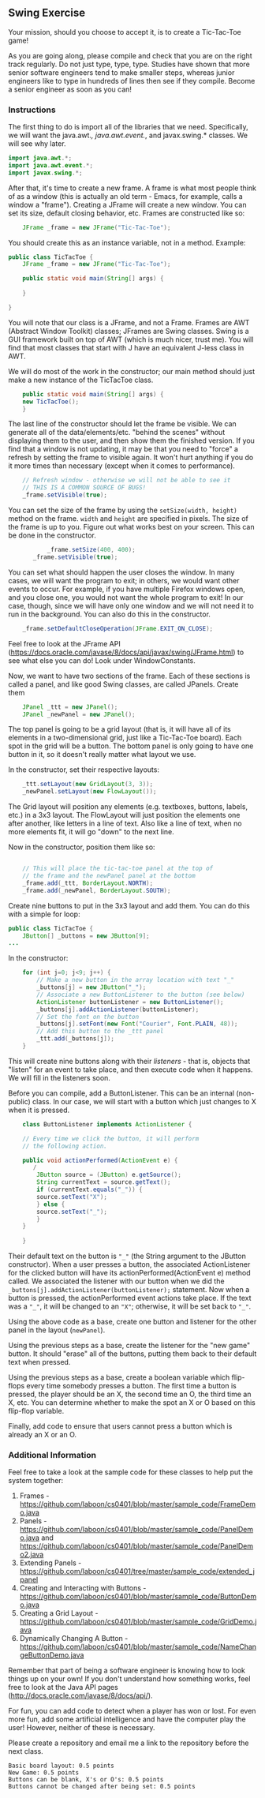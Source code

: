 ## Swing Exercise

Your mission, should you choose to accept it, is to create a Tic-Tac-Toe game!

As you are going along, please compile and check that you are on the right track regularly.  Do not just type, type, type.  Studies have shown that more senior software engineers tend to make smaller steps, whereas junior engineers like to type in hundreds of lines then see if they compile.  Become a senior engineer as soon as you can!

### Instructions

The first thing to do is import all of the libraries that we need.  Specifically, we will want the java.awt.*, java.awt.event.*, and javax.swing.* classes.  We will see why later.

```java
import java.awt.*;
import java.awt.event.*; 
import javax.swing.*;
```

After that, it's time to create a new frame.  A frame is what most people think of as a window (this is actually an old term - Emacs, for example, calls a window a "frame").  Creating a JFrame will create a new window.  You can set its size, default closing behavior, etc.  Frames are constructed like so:

```java
    JFrame _frame = new JFrame("Tic-Tac-Toe");
```

You should create this as an instance variable, not in a method.  Example:

```java
public class TicTacToe {
    JFrame _frame = new JFrame("Tic-Tac-Toe");

    public static void main(String[] args) {
       
    }

}
```

You will note that our class is a JFrame, and not a Frame.  Frames are AWT (Abstract Window Toolkit) classes; JFrames are Swing classes.  Swing is a GUI framework built on top of AWT (which is much nicer, trust me).  You will find that most classes that start with J have an equivalent J-less class in AWT.

We will do most of the work in the constructor; our main method should just make a new instance of the TicTacToe class.

```java
    public static void main(String[] args) {
	new TicTacToe();
    }
```

The last line of the constructor should let the frame be visible.  We can generate all of the data/elements/etc. "behind the scenes" without displaying them to the user, and then show them the finished version.  If you find that a window is not updating, it may be that you need to "force" a refresh by setting the frame to visible again.  It won't hurt anything if you do it more times than necessary (except when it comes to performance).

```java
	// Refresh window - otherwise we will not be able to see it
	// THIS IS A COMMON SOURCE OF BUGS!
	_frame.setVisible(true);
```

You can set the size of the frame by using the `setSize(width, height)` method on the frame.  `width` and `height` are specified in pixels.  The size of the frame is up to you.  Figure out what works best on your screen.  This can be done in the constructor.

```java
    	   _frame.setSize(400, 400);
	   _frame.setVisible(true);

```

You can set what should happen the user closes the window.  In many cases, we will want the program to exit; in others, we would want other events to occur.  For example, if you have multiple Firefox windows open, and you close one, you would not want the whole program to exit!  In our case, though, since we will have only one window and we will not need it to run in the background.  You can also do this in the constructor.

```java
	_frame.setDefaultCloseOperation(JFrame.EXIT_ON_CLOSE);
```

Feel free to look at the JFrame API (https://docs.oracle.com/javase/8/docs/api/javax/swing/JFrame.html) to see what else you can do!  Look under WindowConstants.

Now, we want to have two sections of the frame.  Each of these sections is called a panel, and like good Swing classes, are called JPanels.  Create them

```java
	JPanel _ttt = new JPanel();
	JPanel _newPanel = new JPanel();
```

The top panel is going to be a grid layout (that is, it will have all of its elements in a two-dimensional grid, just like a Tic-Tac-Toe board).  Each spot in the grid will be a button.  The bottom panel is only going to have one button in it, so it doesn't really matter what layout we use.

In the constructor, set their respective layouts:

```java
	_ttt.setLayout(new GridLayout(3, 3));
	_newPanel.setLayout(new FlowLayout());
```

The Grid layout will position any elements (e.g. textboxes, buttons, labels, etc.) in a 3x3 layout.  The FlowLayout will just position the elements one after another, like letters in a line of text.  Also like a line of text, when no more elements fit, it will go "down" to the next line.

Now in the constructor, position them like so:

```java

	// This will place the tic-tac-toe panel at the top of
	// the frame and the newPanel panel at the bottom
	_frame.add(_ttt, BorderLayout.NORTH);
	_frame.add(_newPanel, BorderLayout.SOUTH);

```


Create nine buttons to put in the 3x3 layout and add them.  You can do this with a simple for loop:

```java
public class TicTacToe {
    JButton[] _buttons = new JButton[9];
...
```

In the constructor:

```java
	for (int j=0; j<9; j++) {
	    // Make a new button in the array location with text "_"
	    _buttons[j] = new JButton("_");
	    // Associate a new ButtonListener to the button (see below)
	    ActionListener buttonListener = new ButtonListener();
	    _buttons[j].addActionListener(buttonListener);
	    // Set the font on the button
	    _buttons[j].setFont(new Font("Courier", Font.PLAIN, 48));
	    // Add this button to the _ttt panel
	    _ttt.add(_buttons[j]);
	}
```

This will create nine buttons along with their _listeners_ - that is, objects that "listen" for an event to take place, and then execute code when it happens.  We will fill in the listeners soon.

Before you can compile, add a ButtonListener.  This can be an internal (non-public) class.  In our case, we will start with a button which just changes to X when it is pressed.

```java
    class ButtonListener implements ActionListener {

	// Every time we click the button, it will perform
	// the following action.

	public void actionPerformed(ActionEvent e) {
	   /
	    JButton source = (JButton) e.getSource();
	    String currentText = source.getText();
	    if (currentText.equals("_")) {
		source.setText("X");
	    } else {
		source.setText("_");
	    }
	}
    
    }

```

Their default text on the button is `"_"` (the String argument to the JButton constructor).  When a user presses a button, the associated ActionListener for the clicked button will have its actionPerformed(ActionEvent e) method called.  We associated the listener with our button when we did the `_buttons[j].addActionListener(buttonListener);` statement.  Now when a button is pressed, the actionPerformed event actions take place.  If the text was a `"_"`, it will be changed to an `"X"`; otherwise, it will be set back to `"_"`.

Using the above code as a base, create one button and listener for the other panel in the layout (`newPanel`).

Using the previous steps as a base, create the listener for the "new game" button.  It should "erase" all of the buttons, putting them back to their default text when pressed.

Using the previous steps as a base, create a boolean variable which flip-flops every time somebody presses a button.  The first time a button is pressed, the player should be an X, the second time an O, the third time an X, etc.  You can determine whether to make the spot an X or O based on this flip-flop variable.

Finally, add code to ensure that users cannot press a button which is already an X or an O.

### Additional Information

Feel free to take a look at the sample code for these classes to help put the system together:

1. Frames - https://github.com/laboon/cs0401/blob/master/sample_code/FrameDemo.java
1. Panels - https://github.com/laboon/cs0401/blob/master/sample_code/PanelDemo.java and https://github.com/laboon/cs0401/blob/master/sample_code/PanelDemo2.java
2. Extending Panels - https://github.com/laboon/cs0401/tree/master/sample_code/extended_jpanel
3. Creating and Interacting with Buttons - https://github.com/laboon/cs0401/blob/master/sample_code/ButtonDemo.java
4. Creating a Grid Layout - https://github.com/laboon/cs0401/blob/master/sample_code/GridDemo.java
5. Dynamically Changing A Button - https://github.com/laboon/cs0401/blob/master/sample_code/NameChangeButtonDemo.java

Remember that part of being a software engineer is knowing how to look things up on your own!  If you don't understand how something works, feel free to look at the Java API pages (http://docs.oracle.com/javase/8/docs/api/).  

For fun, you can add code to detect when a player has won or lost.  For even more fun, add some artificial intelligence and have the computer play the user!  However, neither of these is necessary.

Please create a repository and email me a link to the repository before the next class.

```
Basic board layout: 0.5 points
New Game: 0.5 points
Buttons can be blank, X's or O's: 0.5 points
Buttons cannot be changed after being set: 0.5 points
```